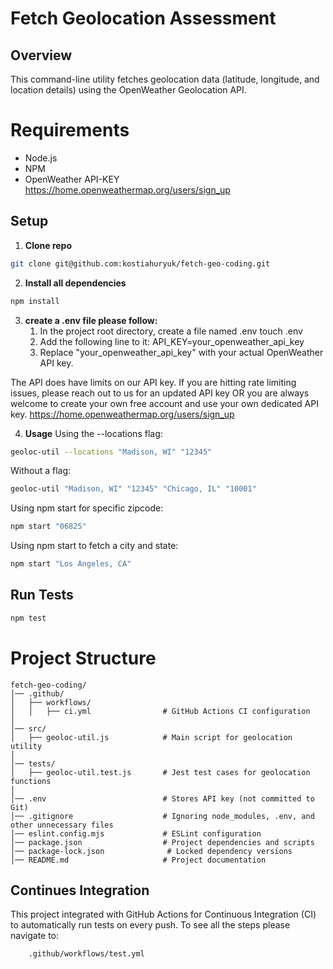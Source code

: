 # Fetch Geolocation Assessment

## Overview
This command-line utility fetches geolocation data (latitude, longitude, and location details) using the OpenWeather Geolocation API.

# Requirements 
 * Node.js
 * NPM
 * OpenWeather API-KEY https://home.openweathermap.org/users/sign_up

## Setup
1. **Clone repo**
``` sh
git clone git@github.com:kostiahuryuk/fetch-geo-coding.git
```
2. **Install all dependencies**
```sh
npm install
```
3. **create a .env file please follow:**
	1. In the project root directory, create a file named .env
        touch .env
	2. Add the following line to it:
        API_KEY=your_openweather_api_key
    3. Replace "your_openweather_api_key" with your actual OpenWeather API key.
   
The API does have limits on our API key. If you are hitting rate limiting issues, please reach out
to us for an updated API key OR you are always welcome to create your own free account and
use your own dedicated API key.
https://home.openweathermap.org/users/sign_up

4. **Usage**
Using the --locations flag:
```sh
geoloc-util --locations "Madison, WI" "12345"
```
Without a flag:
```sh
geoloc-util "Madison, WI" "12345" "Chicago, IL" "10001"
```
Using npm start for specific zipcode:
```sh
npm start "06825"
```
Using npm start to fetch a city and state:
```sh
npm start "Los Angeles, CA"
```

##  Run Tests
```sh
npm test
```


#  Project Structure
```plaintext
fetch-geo-coding/
│── .github/
│   ├── workflows/
│   │   ├── ci.yml                # GitHub Actions CI configuration
│
│── src/
│   ├── geoloc-util.js            # Main script for geolocation utility
│
│── tests/
│   ├── geoloc-util.test.js       # Jest test cases for geolocation functions
│
│── .env                          # Stores API key (not committed to Git)
│── .gitignore                    # Ignoring node_modules, .env, and other unnecessary files
│── eslint.config.mjs             # ESLint configuration
│── package.json                  # Project dependencies and scripts
│── package-lock.json              # Locked dependency versions
│── README.md                     # Project documentation
```

## Continues Integration 
This project integrated with GitHub Actions for Continuous Integration (CI) to automatically run tests on every push. To see all the steps please navigate to: 
```plaintext 
    .github/workflows/test.yml
```


